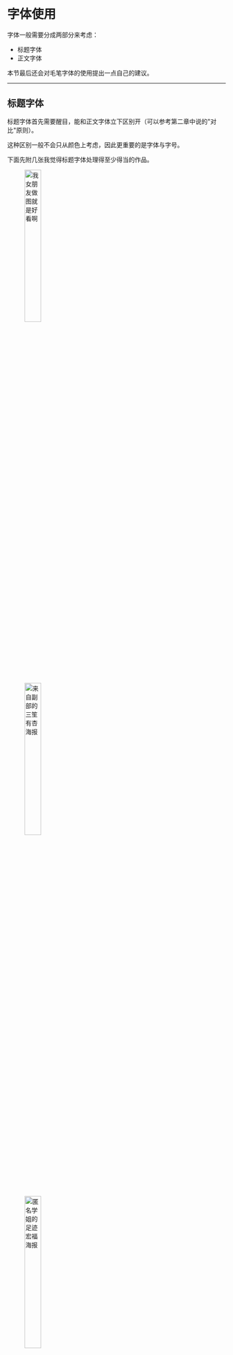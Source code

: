 # 字体使用  

字体一般需要分成两部分来考虑：

- 标题字体  
- 正文字体  

本节最后还会对毛笔字体的使用提出一点自己的建议。  

---



## 标题字体  

标题字体首先需要醒目，能和正文字体立下区别开（可以参考第二章中说的"对比"原则）。  

这种区别一般不会只从颜色上考虑，因此更重要的是字体与字号。  

下面先附几张我觉得标题字体处理得至少得当的作品。  

<figure class="third">

​	<img src="https://s33.postimg.cc/nycr5jncf/02-title_Sue.jpg" title="我女朋友做图就是好看啊" width="30%">

​	<img src="https://s33.postimg.cc/h7w9w3sgv/02-title_SS.jpg" title="来自副部的三笙有杏海报" width="30%">

​	<img src="https://s33.postimg.cc/560w1zltb/02-title_HF.jpg" title="匿名学姐的足迹宏福海报" width="30%">

</figure>

>  最右足迹宏福的海报重点关注一下“足迹宏福”这几个字的处理就好，其它字体处理会在后面的部分讲。  

这几张图对标题字体处理的共同特点：

- 没有使用黑体/宋体/楷体等“常规”字体  
- 没有使用细线条的字体  
- 字要大，至少和正文字体形成了明显的对比  
- 通过以上三点使标题在作品中的地位突出  



**总结：**关于标题字体，相应地有以下建议：

- 字要大**（强调一下仅适用于标题）**  

- 字体尽量费些心思选择

  > 哪怕是宋体，都有很多不同的宋体。这些字体大体相似，但细节上的不同可以带来很不同的视觉感受。比如示例图中“文艺部”用的字体是_方正清刻本悦宋体_。  
  >
  > 不同的宋体举例：造字工房言宋，造字工房刻宋，腾祥嘉丽宋，可以试着比较一下。  

- 标题不宜选择线条过细的字体

---



## 正文字体  

这里说的正文字体还可以细分为：

- 甲方写的文案部分

  > 文案的主要作用还是吸引人，因此还需要设计字体、排版等，字号也不宜太小

- 活动具体的时间、地点、报名方式等信息部分

  > 只有被活动吸引的人才会关心具体的活动信息，这部分人会主动在画面中找信息，因此信息部分只要求信息传达清晰即可  

版面允许的情况下，二者可以同时设计排版。如果版面紧张（比如有些活动会给出奇长无比的文案），信息部分可以整齐地、小小地放在一个边角里。  

以下左图为文案与活动信息的正确示例，右图为错误示例。

<figure class="half">

​	<img src="https://s33.postimg.cc/68b2kip73/02-book_Font.png" title="来自部长本人的正确示范" width="35%">

​	<img src="https://s33.postimg.cc/k1zf9ka2n/02-pe_Font.png" title="来自部长本人的错误示范" width="35%">

</figure>

> - 左图从对齐、标题字体、文案字体、信息字体、配色、风格以及素材选择等各个角度讲都是可以参考的一张作品。  
> - 右图重点关注一下文案和活动信息的主次其实是颠倒了的。  

---



## 关于毛笔字体的使用

好像绝大多数人都对与毛笔字体有格外大的使用热情。但用毛笔字体还是很容易踩雷的。  

基于毛笔字体的特点，

- 如果要使用，尽量选择行书一类字迹清晰的字体
- 如果要使用，尽量选择在标题或者文案上使用（参考足迹宏福海报）
- 如果要使用，一定一定不要在小字上用（参考反例足迹宏福海报）

---



## 小结

- 标题字体
  - 要醒目要清晰
  - 要对比明显
- 正文字体
  - 要整齐要易读
- 关于毛笔字体的使用
  - 本着“不乱”的原则
  - 不说慎用，至少不要滥用